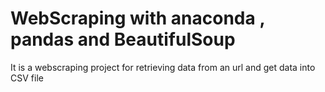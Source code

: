 # WebScraping with anaconda , pandas and BeautifulSoup 

It is a webscraping project for retrieving data from an url and get data into CSV file
